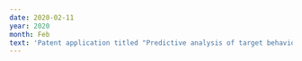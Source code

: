 ```yaml
---
date: 2020-02-11
year: 2020
month: Feb
text: 'Patent application titled "Predictive analysis of target behaviors utilizing RNN-based user embeddings" has been granted. <a href="https://patents.google.com/patent/US10558852B2/en">(Link)</a>'
---
```

